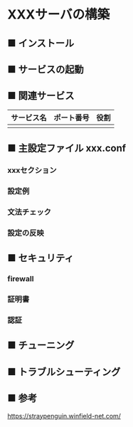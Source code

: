 # XXXサーバの構築
## ■ インストール
## ■ サービスの起動
## ■ 関連サービス
|サービス名|ポート番号|役割|
|:---|:---|:---|
||||

## ■ 主設定ファイル xxx.conf
### xxxセクション
### 設定例
### 文法チェック
### 設定の反映
## ■ セキュリティ
### firewall
### 証明書
### 認証
## ■ チューニング
## ■ トラブルシューティング
## ■ 参考
https://straypenguin.winfield-net.com/
